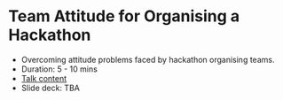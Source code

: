 # Team Attitude for Organising a Hackathon

-   Overcoming attitude problems faced by hackathon organising teams.
-   Duration: 5 - 10 mins
-   [Talk content](https://blog.harshkapadia.me/2022/hackathon-team-attitude)
-   Slide deck: TBA
